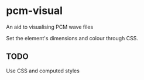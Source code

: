 # pcm-visual

An aid to visualising PCM wave files

Set the element's dimensions and colour through CSS.

## TODO

Use CSS and computed styles

